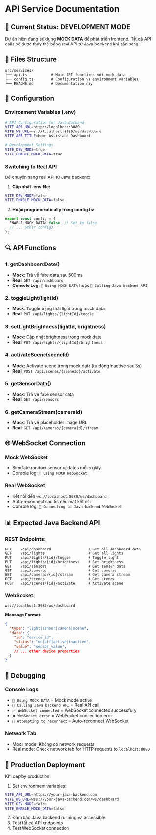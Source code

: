 # API Service Documentation

## 🚧 Current Status: DEVELOPMENT MODE

Dự án hiện đang sử dụng **MOCK DATA** để phát triển frontend. Tất cả API calls sẽ được thay thế bằng real API từ Java backend khi sẵn sàng.

## 📁 Files Structure

```
src/services/
├── api.ts           # Main API functions với mock data
├── config.ts        # Configuration và environment variables
└── README.md        # Documentation này
```

## 🔧 Configuration

### Environment Variables (.env)
```bash
# API Configuration for Java Backend
VITE_API_URL=http://localhost:8080
VITE_WS_URL=ws://localhost:8080/ws/dashboard
VITE_APP_TITLE=Home Assistant Dashboard

# Development Settings
VITE_DEV_MODE=true
VITE_ENABLE_MOCK_DATA=true
```

### Switching to Real API

Để chuyển sang real API từ Java backend:

1. **Cập nhật .env file:**
```bash
VITE_DEV_MODE=false
VITE_ENABLE_MOCK_DATA=false
```

2. **Hoặc programmatically trong config.ts:**
```typescript
export const config = {
  ENABLE_MOCK_DATA: false, // Set to false
  // ... other configs
};
```

## 🔍 API Functions

### 1. getDashboardData()
- **Mock**: Trả về fake data sau 500ms
- **Real**: `GET /api/dashboard`
- **Console Log**: `🚧 Using MOCK DATA` hoặc `📡 Calling Java backend API`

### 2. toggleLight(lightId)
- **Mock**: Toggle trạng thái light trong mock data
- **Real**: `PUT /api/lights/{lightId}/toggle`

### 3. setLightBrightness(lightId, brightness)
- **Mock**: Cập nhật brightness trong mock data
- **Real**: `PUT /api/lights/{lightId}/brightness`

### 4. activateScene(sceneId)
- **Mock**: Activate scene trong mock data (tự động inactive sau 3s)
- **Real**: `POST /api/scenes/{sceneId}/activate`

### 5. getSensorData()
- **Mock**: Trả về fake sensor data
- **Real**: `GET /api/sensors`

### 6. getCameraStream(cameraId)
- **Mock**: Trả về placeholder image URL
- **Real**: `GET /api/cameras/{cameraId}/stream`

## 🌐 WebSocket Connection

### Mock WebSocket
- Simulate random sensor updates mỗi 5 giây
- Console log: `🚧 Using MOCK WebSocket`

### Real WebSocket
- Kết nối đến `ws://localhost:8080/ws/dashboard`
- Auto-reconnect sau 5s nếu mất kết nối
- Console log: `📡 Connecting to Java backend WebSocket`

## 📊 Expected Java Backend API

### REST Endpoints:
```
GET    /api/dashboard                 # Get all dashboard data
GET    /api/lights                    # Get all lights
PUT    /api/lights/{id}/toggle        # Toggle light
PUT    /api/lights/{id}/brightness    # Set brightness
GET    /api/sensors                   # Get sensor data
GET    /api/cameras                   # Get cameras
GET    /api/cameras/{id}/stream       # Get camera stream
GET    /api/scenes                    # Get scenes
POST   /api/scenes/{id}/activate      # Activate scene
```

### WebSocket:
```
ws://localhost:8080/ws/dashboard
```

**Message Format:**
```json
{
  "type": "light|sensor|camera|scene",
  "data": {
    "id": "device_id",
    "status": "on|off|active|inactive",
    "value": "sensor_value",
    // ... other device properties
  }
}
```

## 🐛 Debugging

### Console Logs
- `🚧 Using MOCK DATA` = Mock mode active
- `📡 Calling Java backend API` = Real API call
- `✅ WebSocket connected` = WebSocket connected successfully  
- `❌ WebSocket error` = WebSocket connection error
- `🔄 Attempting to reconnect` = Auto-reconnect WebSocket

### Network Tab
- Mock mode: Không có network requests
- Real mode: Check network tab for HTTP requests to `localhost:8080`

## 🚀 Production Deployment

Khi deploy production:

1. Set environment variables:
```bash
VITE_API_URL=https://your-java-backend.com
VITE_WS_URL=wss://your-java-backend.com/ws/dashboard
VITE_DEV_MODE=false
VITE_ENABLE_MOCK_DATA=false
```

2. Đảm bảo Java backend running và accessible
3. Test tất cả API endpoints
4. Test WebSocket connection
